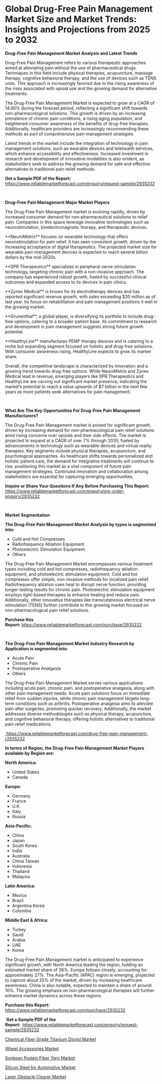 <p><h1>Global Drug-Free Pain Management Market Size and Market Trends: Insights and Projections from 2025 to 2032</h1></p><p><strong>Drug-Free Pain Management Market Analysis and Latest Trends</strong></p>
<p><p>Drug-Free Pain Management refers to various therapeutic approaches aimed at alleviating pain without the use of pharmaceutical drugs. Techniques in this field include physical therapies, acupuncture, massage therapy, cognitive behavioral therapy, and the use of devices such as TENS units. This approach is increasingly favored due to the rising awareness of the risks associated with opioid use and the growing demand for alternative treatments.</p><p>The Drug-Free Pain Management Market is expected to grow at a CAGR of 14.00% during the forecast period, reflecting a significant shift towards non-pharmacological solutions. This growth is driven by an increasing prevalence of chronic pain conditions, a rising aging population, and heightened consumer awareness of the benefits of drug-free therapies. Additionally, healthcare providers are increasingly recommending these methods as part of comprehensive pain management strategies. </p><p>Latest trends in the market include the integration of technology in pain management solutions, such as wearable devices and telehealth services, which enhance accessibility and effectiveness. Increased investment in research and development of innovative modalities is also evident, as stakeholders seek to address the growing demand for safe and effective alternatives to traditional pain relief methods.</p></p>
<p><strong>Get a Sample PDF of the Report:&nbsp;</strong> <a href="https://www.reliablemarketforecast.com/enquiry/request-sample/2935232?utm_campaign=1890&utm_medium=2&utm_source=Github&utm_content=ia&utm_term=14032025&utm_id=drug-free-pain-management">https://www.reliablemarketforecast.com/enquiry/request-sample/2935232</a></p>
<p>&nbsp;</p>
<p><strong>Drug-Free Pain Management Major Market Players</strong></p>
<p><p>The Drug-Free Pain Management market is evolving rapidly, driven by increased consumer demand for non-pharmaceutical solutions to relief pain. Companies in this space leverage innovative technologies such as neurostimulation, bioelectromagnetic therapy, and therapeutic devices.</p><p>**NeuroMetrix** focuses on wearable technology that offers neurostimulation for pain relief. It has seen consistent growth, driven by the increasing acceptance of digital therapeutics. The projected market size for wearable pain management devices is expected to reach several billion dollars by the mid-2020s.</p><p>**SPR Therapeutics** specializes in peripheral nerve stimulation technology, targeting chronic pain with a non-invasive approach. The company has experienced robust growth, fueled by successful clinical outcomes and expanded access to its devices in pain clinics.</p><p>**Zynex Medical** is known for its electrotherapy devices and has reported significant revenue growth, with sales exceeding $30 million as of last year. Its focus on rehabilitation and pain management positions it well in the growing market.</p><p>**Grunenthal**, a global player, is diversifying its portfolio to include drug-free options, catering to a broader patient base. Its commitment to research and development in pain management suggests strong future growth potential.</p><p>**HealthyLine** manufactures PEMF therapy devices and is catering to a niche but expanding segment focused on holistic and drug-free solutions. With consumer awareness rising, HealthyLine expects to grow its market share.</p><p>Overall, the competitive landscape is characterized by innovation and a growing trend towards drug-free options. While NeuroMetrix and Zynex Medical lead in revenue, emerging players like SPR Therapeutics and HealthyLine are carving out significant market presence, indicating the market’s potential to reach a value upwards of $7 billion in the next few years as more patients seek alternatives for pain management.</p></p>
<p>&nbsp;</p>
<p><strong>What Are The Key Opportunities For Drug-Free Pain Management Manufacturers?</strong></p>
<p><p>The Drug-Free Pain Management market is poised for significant growth, driven by increasing demand for non-pharmacological pain relief solutions amid rising concerns over opioids and their side effects. The market is projected to expand at a CAGR of over 7% through 2030, fueled by advancements in technology such as wearable devices and virtual reality therapies. Key segments include physical therapies, acupuncture, and psychological approaches. As healthcare shifts towards personalized and holistic patient care, the demand for integrative treatments will continue to rise, positioning this market as a vital component of future pain management strategies. Continued innovation and collaboration among stakeholders are essential for capturing emerging opportunities.</p></p>
<p><strong>Inquire or Share Your Questions If Any Before Purchasing This Report:</strong> <a href="https://www.reliablemarketforecast.com/enquiry/pre-order-enquiry/2935232?utm_campaign=1890&utm_medium=2&utm_source=Github&utm_content=ia&utm_term=14032025&utm_id=drug-free-pain-management">https://www.reliablemarketforecast.com/enquiry/pre-order-enquiry/2935232</a></p>
<p>&nbsp;</p>
<p><strong>Market Segmentation</strong></p>
<p><strong>The Drug-Free Pain Management Market Analysis by types is segmented into:</strong></p>
<p><ul><li>Cold and Hot Compresses</li><li>Radiofrequency Ablation Equipment</li><li>Photoelectric Stimulation Equipment</li><li>Others</li></ul></p>
<p><p>The Drug-Free Pain Management Market encompasses various treatment types including cold and hot compresses, radiofrequency ablation equipment, and photoelectric stimulation equipment. Cold and hot compresses offer simple, non-invasive methods for localized pain relief. Radiofrequency ablation uses heat to disrupt nerve function, providing longer-lasting results for chronic pain. Photoelectric stimulation equipment employs light-based therapies to enhance healing and reduce pain. Additionally, other innovative therapies like transcutaneous electrical nerve stimulation (TENS) further contribute to this growing market focused on non-pharmacological pain relief solutions.</p></p>
<p><strong>Purchase this Report:&nbsp;</strong><a href="https://www.reliablemarketforecast.com/purchase/2935232?utm_campaign=1890&utm_medium=2&utm_source=Github&utm_content=ia&utm_term=14032025&utm_id=drug-free-pain-management">https://www.reliablemarketforecast.com/purchase/2935232</a></p>
<p>&nbsp;</p>
<p><strong>The Drug-Free Pain Management Market Industry Research by Application is segmented into:</strong></p>
<p><ul><li>Acute Pain</li><li>Chronic Pain</li><li>Postoperative Analgesia</li><li>Others</li></ul></p>
<p><p>The Drug-Free Pain Management Market serves various applications including acute pain, chronic pain, and postoperative analgesia, along with other pain management needs. Acute pain solutions focus on immediate relief from sudden injuries, while chronic pain management targets long-term conditions such as arthritis. Postoperative analgesia aims to alleviate pain after surgeries, promoting quicker recovery. Additionally, the market addresses diverse methodologies such as physical therapy, acupuncture, and cognitive behavioral therapy, offering holistic alternatives to traditional pain relief medications.</p></p>
<p><a href="https://www.reliablemarketforecast.com/drug-free-pain-management-r2935232?utm_campaign=1890&utm_medium=2&utm_source=Github&utm_content=ia&utm_term=14032025&utm_id=drug-free-pain-management">&nbsp;https://www.reliablemarketforecast.com/drug-free-pain-management-r2935232</a></p>
<p><strong>In terms of Region, the Drug-Free Pain Management Market Players available by Region are:</strong></p>
<p>
    <p> <strong> North America: </strong>
        <ul>
            <li>United States</li>
            <li>Canada</li>
        </ul>
        </p> 
    <p> <strong> Europe: </strong>
        <ul>
            <li>Germany</li>
            <li>France</li>
            <li>U.K.</li>
            <li>Italy</li>
            <li>Russia</li>
        </ul>
        </p> 
    <p> <strong> Asia-Pacific: </strong>
        <ul>
            <li>China</li>
            <li>Japan</li>
            <li>South Korea</li>
            <li>India</li>
            <li>Australia</li>
            <li>China Taiwan</li>
            <li>Indonesia</li>
            <li>Thailand</li>
            <li>Malaysia</li>
        </ul>
        </p> 
    <p> <strong> Latin America: </strong>
        <ul>
            <li>Mexico</li>
            <li>Brazil</li>
            <li>Argentina Korea</li>
            <li>Colombia</li>
        </ul>
        </p> 
    <p> <strong> Middle East & Africa: </strong>
        <ul>
            <li>Turkey</li>
            <li>Saudi</li>
            <li>Arabia</li>
            <li>UAE</li>
            <li>Korea</li>
        </ul>
    </p>
    </p>
<p><p>The Drug-Free Pain Management market is anticipated to experience significant growth, with North America leading the region, holding an estimated market share of 38%. Europe follows closely, accounting for approximately 27%. The Asia-Pacific (APAC) region is emerging, projected to capture about 25% of the market, driven by increasing healthcare awareness. China is also notable, expected to maintain a share of around 10%. The growing emphasis on non-pharmacological therapies will further enhance market dynamics across these regions.</p></p>
<p><strong>Purchase this Report: </strong><a href="https://www.reliablemarketforecast.com/purchase/2935232?utm_campaign=1890&utm_medium=2&utm_source=Github&utm_content=ia&utm_term=14032025&utm_id=drug-free-pain-management">https://www.reliablemarketforecast.com/purchase/2935232</a></p>
<p>&nbsp;<strong>Get a Sample PDF of the Report:&nbsp;&nbsp;</strong><a href="https://www.reliablemarketforecast.com/enquiry/request-sample/2935232?utm_campaign=1890&utm_medium=2&utm_source=Github&utm_content=ia&utm_term=14032025&utm_id=drug-free-pain-management">https://www.reliablemarketforecast.com/enquiry/request-sample/2935232</a></p>
<p><strong></strong></p>
<p><p><a href="https://github.com/hatlepigna2s/Market-Research-Report-List-1/blob/main/chemical-fiber-grade-titanium-dioxid-market.md?utm_campaign=1890&utm_medium=2&utm_source=Github&utm_content=ia&utm_term=14032025&utm_id=drug-free-pain-management">Chemical Fiber Grade Titanium Dioxid Market</a></p><p><a href="https://github.com/lelahokendo/Market-Research-Report-List-1/blob/main/wheel-accessories-market.md?utm_campaign=1890&utm_medium=2&utm_source=Github&utm_content=ia&utm_term=14032025&utm_id=drug-free-pain-management">Wheel Accessories Market</a></p><p><a href="https://github.com/iwanesucices/Market-Research-Report-List-1/blob/main/soybean-protein-fiber-yarn-market.md?utm_campaign=1890&utm_medium=2&utm_source=Github&utm_content=ia&utm_term=14032025&utm_id=drug-free-pain-management">Soybean Protein Fiber Yarn Market</a></p><p><a href="https://github.com/stunzkocotpv/Market-Research-Report-List-1/blob/main/silicon-steel-for-automotive-market.md?utm_campaign=1890&utm_medium=2&utm_source=Github&utm_content=ia&utm_term=14032025&utm_id=drug-free-pain-management">Silicon Steel for Automotive Market</a></p><p><a href="https://github.com/wantadhagino/Market-Research-Report-List-1/blob/main/laser-obstacle-clearer-market.md?utm_campaign=1890&utm_medium=2&utm_source=Github&utm_content=ia&utm_term=14032025&utm_id=drug-free-pain-management">Laser Obstacle Clearer Market</a></p></p>